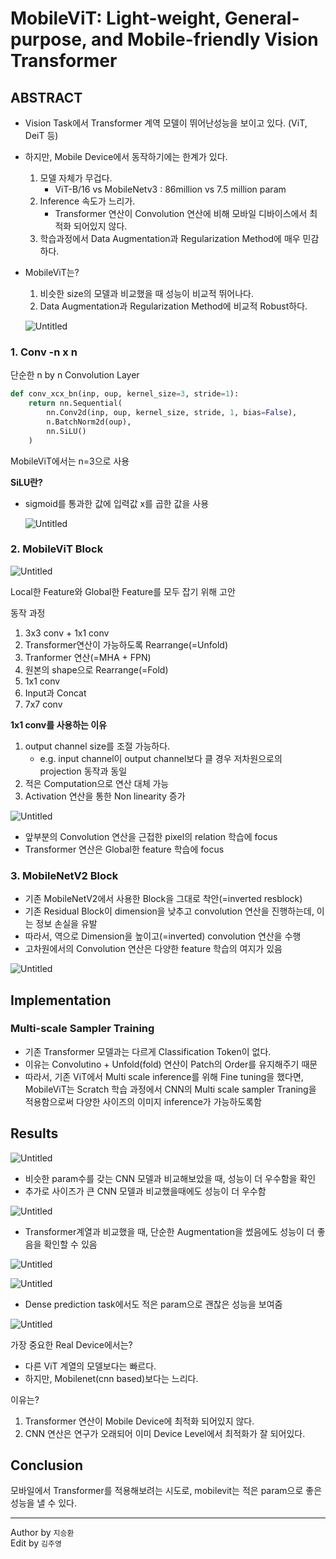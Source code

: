 # MobileViT: Light-weight, General-purpose, and Mobile-friendly Vision Transformer

## ABSTRACT

- Vision Task에서 Transformer 계역 모델이 뛰어난성능을 보이고 있다. (ViT, DeiT 등)
- 하지만, Mobile Device에서 동작하기에는 한계가 있다.
    1. 모델 자체가 무겁다.
        - ViT-B/16 vs MobileNetv3 : 86million vs 7.5 million param
    2. Inference 속도가 느리가.
        - Transformer 연산이 Convolution 연산에 비해 모바일 디바이스에서 최적화 되어있지 않다.
    3. 학습과정에서 Data Augmentation과 Regularization Method에 매우 민감하다.
- MobileViT는?
    1. 비슷한 size의 모델과 비교했을 때 성능이 비교적 뛰어나다.
    2. Data Augmentation과 Regularization Method에 비교적 Robust하다.

    ![Untitled](MobileViT_v1_imgs/12_0.png)

### 1. Conv -n x n

단순한 n by n Convolution Layer

```python
def conv_xcx_bn(inp, oup, kernel_size=3, stride=1):
	return nn.Sequential(
		nn.Conv2d(inp, oup, kernel_size, stride, 1, bias=False),
		n.BatchNorm2d(oup),
		nn.SiLU()
	)
```

MobileViT에서는 n=3으로 사용

**SiLU란?**

- sigmoid를 통과한 값에 입력값 x를 곱한 값을 사용

    ![Untitled](MobileViT_v1_imgs/12_1.png)

### 2. MobileViT Block

![Untitled](MobileViT_v1_imgs/12_2.png)

Local한 Feature와 Global한 Feature를 모두 잡기 위해 고안

동작 과정

1. 3x3 conv + 1x1 conv
2. Transformer연산이 가능하도록 Rearrange(=Unfold)
3. Tranformer 연산(=MHA + FPN)
4. 원본의 shape으로 Rearrange(=Fold)
5. 1x1 conv
6. Input과 Concat
7. 7x7 conv

**1x1 conv를 사용하는 이유**

1. output channel size를 조절 가능하다.
    - e.g. input channel이 output channel보다 클 경우 저차원으로의 projection 동작과 동일
2. 적은 Computation으로 연산 대체 가능
3. Activation 연산을 통한 Non linearity 증가

![Untitled](MobileViT_v1_imgs/12_3.png)

- 앞부분의 Convolution 연산을 근접한 pixel의 relation 학습에 focus
- Transformer 연산은 Global한 feature 학습에 focus

### 3. MobileNetV2 Block

- 기존 MobileNetV2에서 사용한 Block을  그대로 착안(=inverted resblock)
- 기존 Residual Block이 dimension을 낮추고 convolution 연산을 진행하는데, 이는 정보 손실을 유발
- 따라서, 역으로 Dimension을 높이고(=inverted) convolution 연산을 수행
- 고차원에서의 Convolution 연산은 다양한 feature 학습의 여지가 있음

![Untitled](MobileViT_v1_imgs/12_4.png)

## Implementation

### Multi-scale Sampler Training

- 기존 Transformer 모델과는 다르게 Classification Token이 없다.
- 이유는 Convolutino + Unfold(fold) 연산이 Patch의 Order를 유지해주기 때문
- 따라서, 기존 ViT에서 Multi scale inference를 위해 Fine tuning을 했다면, MobileViT는 Scratch 학습 과정에서 CNN의 Multi scale sampler Traning을 적용함으로써 다양한 사이즈의 이미지 inference가 가능하도록함

## Results

![Untitled](MobileViT_v1_imgs/12_5.png)

- 비슷한 param수를 갖는 CNN 모델과 비교해보았을 때, 성능이 더 우수함을 확인
- 추가로 사이즈가 큰 CNN 모델과 비교했을때에도 성능이 더 우수함

![Untitled](MobileViT_v1_imgs/12_6.png)

- Transformer계열과 비교했을 때, 단순한 Augmentation을 썼음에도 성능이 더 좋음을 확인할 수 있음

![Untitled](MobileViT_v1_imgs/12_7.png)

![Untitled](MobileViT_v1_imgs/12_8.png)

- Dense prediction task에서도 적은 param으로 괜찮은 성능을 보여줌

![Untitled](MobileViT_v1_imgs/12_9.png)

가장 중요한 Real Device에서는?

- 다른 ViT 계열의 모델보다는 빠르다.
- 하지만, Mobilenet(cnn based)보다는 느리다.

이유는?

1. Transformer 연산이 Mobile Device에 최적화 되어있지 않다.
2. CNN 연산은 연구가 오래되어 이미 Device Level에서 최적화가 잘 되어있다.

## Conclusion

모바일에서 Transformer를 적용해보려는 시도로, mobilevit는 적은 param으로 좋은 성능을 낼 수 있다.

---

Author by `지승환`  
Edit by `김주영`